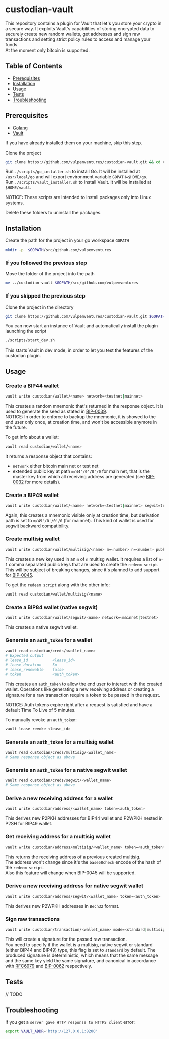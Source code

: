 # custodian-vault

This repository contains a plugin for Vault that let's you store your crypto in a secure way. It exploits Vault's capabilities of storing encrypted data to securely create new random wallets, get addresses and sign raw transactions and setting strict policy rules to access and manage your funds.  
At the moment only bitcoin is supported.

## Table of Contents

* [Prerequisites](#prerequisites)
* [Installation](#installation)
* [Usage](#usage)
* [Tests](#tests)
* [Troubleshooting](#troubleshooting)

## Prerequisites

* [Golang](https://golang.org/)
* [Vault](https://www.vaultproject.io/)

If you have already installed them on your machine, skip this step.

Clone the project

```sh
git clone https://github.com/vulpemventures/custodian-vault.git && cd custodian-vault
```

Run `./scripts/go_installer.sh` to install Go. It will be installed at `/usr/local/go` and will export environment variable `GOPATH=$HOME/go`.  
Run `./scripts/vault_installer.sh` to install Vault. It will be installed at `$HOME/vault`.

NOTICE: These scripts are intended to install packages only into Linux systems.

Delete these folders to uninstall the packages.  

## Installation

Create the path for the project in your go workspace `GOPATH`

```sh
mkdir -p  $GOPATH/src/github.com/vulpemventures
```

### If you followed the previous step

Move the folder of the project into the path

```sh
mv ../custodian-vault $GOPATH/src/github.com/vulpemventures
```

### If you skipped the previous step

Clone the project in the directory

```sh
git clone https://github.com/vulpemventures/custodian-vault.git $GOPATH/src/github.com/vulpemventures/custodian-vault
```

You can now start an instance of Vault and automatically install the plugin launching the script

```sh
./scripts/start_dev.sh
```

This starts Vault in dev mode, in order to let you test the features of the custodian plugin.

## Usage

### Create a BIP44 wallet

```sh
vault write custodian/wallet/<name> network=<testnet|mainnet>
```

This creates a random mnemonic that's returned in the response object. It is used to generate the seed as stated in [BIP-0039](https://github.com/bitcoin/bips/blob/master/bip-0039.mediawiki).  
NOTICE: In order to enforce to backup the mnemonic, it is showed to the end user only once, at creation time, and won't be accessible anymore in the future.

To get info about a wallet:

```sh
vault read custodian/wallet/<name>
```

It returns a response object that contains:

* `network` either bitcoin main net or test net
* extended public key at path `m/44'/0'/0'/0` for main net, that is the master key from which all receiving address are generated (see [BIP-0032](https://github.com/bitcoin/bips/blob/master/bip-0039.mediawiki) for more details).

### Create a BIP49 wallet

```sh
vault write custodian/wallet/<name> network=<testnet|mainnet> segwit=true
```

Again, this creates a mnemonic visible only at creation time, but derivation path is set to `m/49'/0'/0'/0` (for mainnet). This kind of wallet is used for segwit backward compatibility.

### Create multisig wallet

```sh
vault write custodian/wallet/multisig/<name> m=<number> n=<number> pubkeys=<list,of,pubkeys> network=<testnet|mainnet>
```

This creates a new key used in an `m` of `n` multisg wallet. It requires a list of `n-1` comma separated public keys that are used to create the `redeem script`. This will be subject of breaking changes, since it's planned to add support for [BIP-0045](https://github.com/bitcoin/bips/blob/master/bip-0045.mediawiki).

To get the `redeem script` along with the other info:

```sh
vault read custodian/wallet/multisig/<name>
```

### Create a BIP84 wallet (native segwit)

```sh
vault write custodian/wallet/segwit/<name> network=<mainnet|testnet>
```
This creates a native segwit wallet.

### Generate an `auth_token` for a wallet

```sh
vault read custodian/creds/<wallet_name>
# Expected output
# lease_id           <lease_id>
# lease_duration     5m
# lease_renewable    false
# token              <auth_token>
```

This creates an `auth_token` to allow the end user to interact with the created wallet. Operations like generating a new receiving address or creating a signature for a raw transaction require a token to be passed in the request.

NOTICE: Auth tokens expire right after a request is satisfied and have a default Time To Live of 5 minutes.

To manually revoke an `auth_token`:

```sh
vault lease revoke <lease_id>
```

### Generate an `auth_token` for a multisig wallet

```sh
vault read custodian/creds/multisig/<wallet_name>
# Same response object as above
```

### Generate an `auth_token` for a native segwit wallet

```sh
vault read custodian/creds/segwit/<wallet_name>
# Same response object as above
```

### Derive a new receiving address for a wallet

```sh
vault write custodian/address/<wallet_name> token=<auth_token>
```

This derives new P2PKH addresses for BIP44 wallet and P2WPKH nested in P2SH for BIP49 wallet.

### Get receiving address for a multisig wallet

```sh
vault write custodian/address/multisig/<wallet_name> token=<auth_token>
```

This returns the receiving address of a previous created multisig.  
The address won't change since it's the `base58check` encode of the hash of the `redeem script`.  
Also this feature will change when BIP-0045 will be supported.

### Derive a new receiving address for native segwit wallet

```sh
vault write custodian/address/segwit/<wallet_name> token=<auth_token>
```

This derives new P2WPKH addresses in `Bech32` format.

### Sign raw transactions

```sh
vault write custodian/transaction/<wallet_name> mode=<standard|multisig|segwit> rawTx=<string> token=<auth_token>
```

This will create a signature for the passed raw transaction.  
You need to specify if the wallet is a multisig, native segwit or standard (either BIP44 and BIP49) type, this flag is set to `standard` by default.
The produced signature is deterministic, which means that the same message and the same key yield the same signature, and canonical in accordance with [RFC6979](https://tools.ietf.org/html/rfc6979) and [BIP-0062](https://github.com/bitcoin/bips/blob/master/bip-0062.mediawiki) respectively.

## Tests

// TODO

## Troubleshooting

If you get a `server gave HTTP response to HTTPS client` error:

```sh
export VAULT_ADDR='http://127.0.0.1:8200'
```
